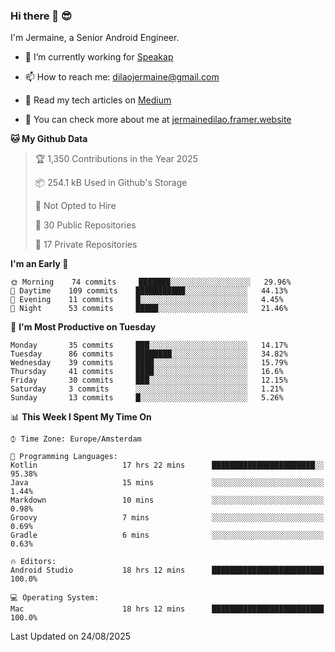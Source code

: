 ### Hi there 👋 😎
I'm Jermaine, a Senior Android Engineer.

- 🔭 I’m currently working for [Speakap](https://www.speakap.com/)

- 📫 How to reach me: dilaojermaine@gmail.com

- 📖 Read my tech articles on [Medium](https://jermainedilao.medium.com/)

- 👀 You can check more about me at [jermainedilao.framer.website](https://jermainedilao.framer.website)

<!--
**jermainedilao/jermainedilao** is a ✨ _special_ ✨ repository because its `README.md` (this file) appears on your GitHub profile.

Here are some ideas to get you started:

- 🔭 I’m currently working on ...
- 🌱 I’m currently learning ...
- 👯 I’m looking to collaborate on ...
- 🤔 I’m looking for help with ...
- 💬 Ask me about ...
- 📫 How to reach me: ...
- 😄 Pronouns: ...
- ⚡ Fun fact: ...
-->

<!--START_SECTION:waka-->
**🐱 My Github Data** 

> 🏆 1,350 Contributions in the Year 2025
 > 
> 📦 254.1 kB Used in Github's Storage 
 > 
> 🚫 Not Opted to Hire
 > 
> 📜 30 Public Repositories 
 > 
> 🔑 17 Private Repositories  
 > 
**I'm an Early 🐤** 

```text
🌞 Morning    74 commits     ███████░░░░░░░░░░░░░░░░░░   29.96% 
🌆 Daytime    109 commits    ███████████░░░░░░░░░░░░░░   44.13% 
🌃 Evening    11 commits     █░░░░░░░░░░░░░░░░░░░░░░░░   4.45% 
🌙 Night      53 commits     █████░░░░░░░░░░░░░░░░░░░░   21.46%

```
📅 **I'm Most Productive on Tuesday** 

```text
Monday       35 commits     ███░░░░░░░░░░░░░░░░░░░░░░   14.17% 
Tuesday      86 commits     ████████░░░░░░░░░░░░░░░░░   34.82% 
Wednesday    39 commits     ████░░░░░░░░░░░░░░░░░░░░░   15.79% 
Thursday     41 commits     ████░░░░░░░░░░░░░░░░░░░░░   16.6% 
Friday       30 commits     ███░░░░░░░░░░░░░░░░░░░░░░   12.15% 
Saturday     3 commits      ░░░░░░░░░░░░░░░░░░░░░░░░░   1.21% 
Sunday       13 commits     █░░░░░░░░░░░░░░░░░░░░░░░░   5.26%

```


📊 **This Week I Spent My Time On** 

```text
⌚︎ Time Zone: Europe/Amsterdam

💬 Programming Languages: 
Kotlin                   17 hrs 22 mins      ███████████████████████░░   95.38% 
Java                     15 mins             ░░░░░░░░░░░░░░░░░░░░░░░░░   1.44% 
Markdown                 10 mins             ░░░░░░░░░░░░░░░░░░░░░░░░░   0.98% 
Groovy                   7 mins              ░░░░░░░░░░░░░░░░░░░░░░░░░   0.69% 
Gradle                   6 mins              ░░░░░░░░░░░░░░░░░░░░░░░░░   0.63%

🔥 Editors: 
Android Studio           18 hrs 12 mins      █████████████████████████   100.0%

💻 Operating System: 
Mac                      18 hrs 12 mins      █████████████████████████   100.0%

```


 Last Updated on 24/08/2025
<!--END_SECTION:waka-->
